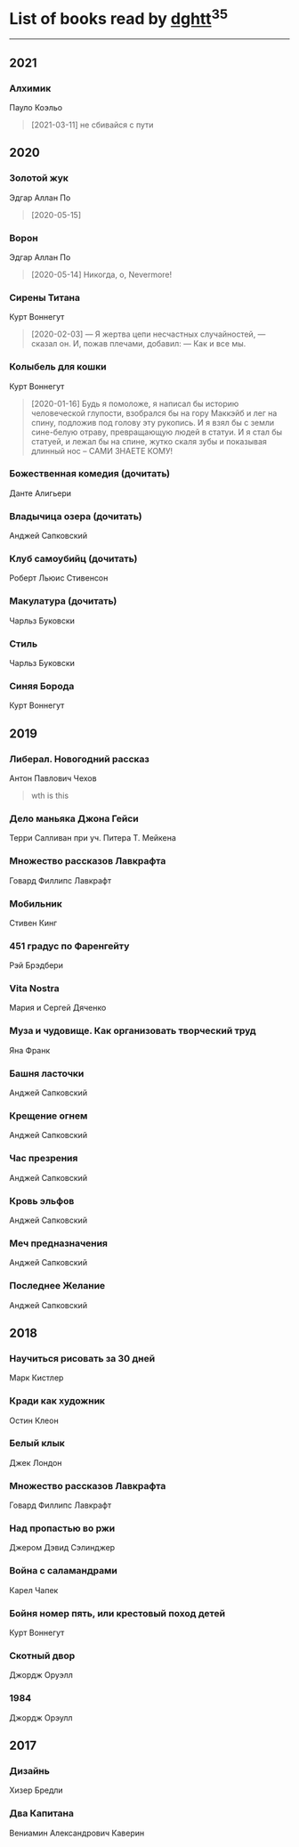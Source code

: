 # List of books read by [dghtt](http://vk.com/id233860015)<sup>35</sup>
---

## 2021

### Алхимик
Пауло Коэльо
> [2021-03-11] не сбивайся с пути



## 2020

### Золотой жук
Эдгар Аллан По
> [2020-05-15] 


### Ворон
Эдгар Аллан По
> [2020-05-14] Никогда, о, Nevermore!


### Сирены Титана
Курт Воннегут
> [2020-02-03] — Я жертва цепи несчастных случайностей, — сказал он. И, пожав плечами, добавил: — Как и все мы.


### Колыбель для кошки
Курт Воннегут
> [2020-01-16] Будь я помоложе, я написал бы историю человеческой глупости, взобрался бы на гору Маккэйб и лег на спину, подложив под голову эту рукопись. И я взял бы с земли сине-белую отраву, превращающую людей в статуи. И я стал бы статуей, и лежал бы на спине, жутко скаля зубы и показывая длинный нос – САМИ ЗНАЕТЕ КОМУ!


### Божественная комедия (дочитать)
Данте Алигьери


### Владычица озера (дочитать)
Анджей Сапковский


### Клуб самоубийц (дочитать)
Роберт Льюис Стивенсон


### Макулатура (дочитать)
Чарльз Буковски


### Стиль
Чарльз Буковски


### Синяя Борода
Курт Воннегут



## 2019

### Либерал. Новогодний рассказ
Антон Павлович Чехов
> wth is this


### Дело маньяка Джона Гейси
Терри Салливан при уч. Питера Т. Мейкена


### Множество рассказов Лавкрафта
Говард Филлипс Лавкрафт


### Мобильник
Стивен Кинг


### 451 градус по Фаренгейту
Рэй Брэдбери


### Vita Nostra
Мария и Сергей Дяченко


### Муза и чудовище. Как организовать творческий труд
Яна Франк


### Башня ласточки
Анджей Сапковский


### Крещение огнем
Анджей Сапковский


### Час презрения
Анджей Сапковский


### Кровь эльфов
Анджей Сапковский


### Меч предназначения
Анджей Сапковский


### Последнее Желание
Анджей Сапковский



## 2018

### Научиться рисовать за 30 дней
Марк Кистлер


### Кради как художник
Остин Клеон


### Белый клык
Джек Лондон


### Множество рассказов Лавкрафта
Говард Филлипс Лавкрафт


### Над пропастью во ржи
Джером Дэвид Сэлинджер


### Война с саламандрами
Карел Чапек


### Бойня номер пять, или крестовый поход детей
Курт Воннегут


### Скотный двор
Джордж Оруэлл


### 1984
Джордж Орэулл



## 2017

### Дизайнь
Хизер Бредли


### Два Капитана
Вениамин Александрович Каверин



